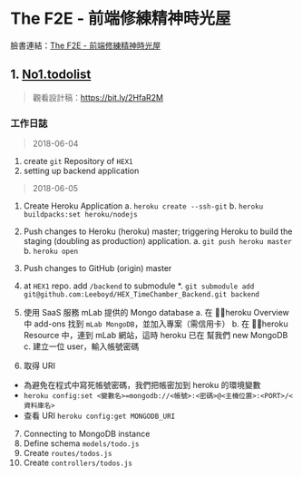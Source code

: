The F2E - 前端修練精神時光屋
===
臉書連結：[The F2E - 前端修練精神時光屋](https://www.facebook.com/groups/173311386703334/?ref=group_header)

## 1. [No1.todolist](https://www.facebook.com/groups/173311386703334/permalink/179453469422459/)

> 觀看設計稿：https://bit.ly/2HfaR2M

### 工作日誌

> 2018-06-04

1. create `git` Repository of `HEX1`
2. setting up backend application

> 2018-06-05

1. Create Heroku Application
  a. `heroku create --ssh-git`
  b. `heroku buildpacks:set heroku/nodejs`
  
2. Push changes to Heroku (heroku) master; triggering Heroku to build the staging (doubling as production) application.
  a. `git push heroku master`
  b. `heroku open`

3. Push changes to GitHub (origin) master

4. at `HEX1` repo. add `/backend` to submodule
  *. `git submodule add git@github.com:Leeboyd/HEX_TimeChamber_Backend.git backend`

5. 使用 SaaS 服務 mLab 提供的 Mongo database
  a. 在 heroku Overview 中 add-ons 找到 `mLab MongoDB`，並加入專案（需信用卡）
  b. 在 heroku Resource 中，連到 mLab 網站，這時 heroku 已在 幫我們 new MongoDB
  c. 建立一位 user，輸入帳號密碼

6. 取得 URI
  * 為避免在程式中寫死帳號密碼，我們把帳密加到 heroku 的環境變數
  * `heroku config:set <變數名>=mongodb://<帳號>:<密碼>@<主機位置>:<PORT>/<資料庫名>`
  * 查看 URI `heroku config:get MONGODB_URI`

7. Connecting to MongoDB instance
8. Define schema `models/todo.js`
9. Create `routes/todos.js`
10. Create `controllers/todos.js`




